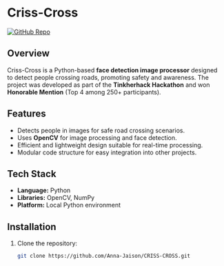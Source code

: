 # Criss-Cross

[![GitHub Repo](https://img.shields.io/badge/GitHub-Repo-blue?logo=github)](https://github.com/Anna-Jaison/CRISS-CROSS)

## Overview
Criss-Cross is a Python-based **face detection image processor** designed to detect people crossing roads, promoting safety and awareness. The project was developed as part of the **Tinkherhack Hackathon** and won **Honorable Mention** (Top 4 among 250+ participants).  

## Features
- Detects people in images for safe road crossing scenarios.
- Uses **OpenCV** for image processing and face detection.
- Efficient and lightweight design suitable for real-time processing.
- Modular code structure for easy integration into other projects.

## Tech Stack
- **Language:** Python  
- **Libraries:** OpenCV, NumPy  
- **Platform:** Local Python environment  

## Installation
1. Clone the repository:
   ```bash
   git clone https://github.com/Anna-Jaison/CRISS-CROSS.git
